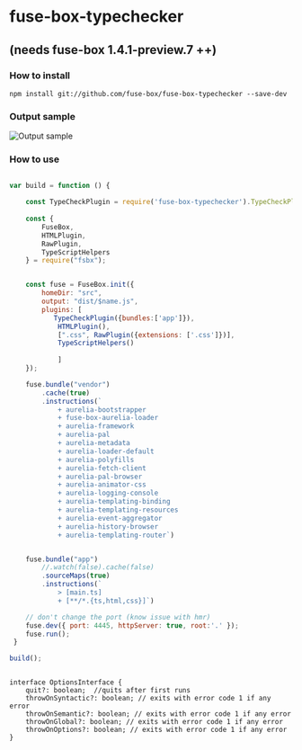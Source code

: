 # fuse-box-typechecker

## (needs fuse-box 1.4.1-preview.7 ++)

### How to install
```npm install git://github.com/fuse-box/fuse-box-typechecker --save-dev```


### Output sample
![Output sample](https://github.com/fuse-box/fuse-box-typechecker/raw/master/image/sample.png "Output sample")


### How to use
```javascript

var build = function () {

    const TypeCheckPlugin = require('fuse-box-typechecker').TypeCheckPlugin
    
    const {
        FuseBox,
        HTMLPlugin,
        RawPlugin,
        TypeScriptHelpers
    } = require("fsbx");


    const fuse = FuseBox.init({
        homeDir: "src",
        output: "dist/$name.js",
        plugins: [
           TypeCheckPlugin({bundles:['app']}),
            HTMLPlugin(), 
            [".css", RawPlugin({extensions: ['.css']})], 
            TypeScriptHelpers()
            
            ]
    });

    fuse.bundle("vendor")
        .cache(true)
        .instructions(` 
            + aurelia-bootstrapper
            + fuse-box-aurelia-loader
            + aurelia-framework
            + aurelia-pal
            + aurelia-metadata
            + aurelia-loader-default
            + aurelia-polyfills
            + aurelia-fetch-client
            + aurelia-pal-browser
            + aurelia-animator-css
            + aurelia-logging-console 
            + aurelia-templating-binding 
            + aurelia-templating-resources 
            + aurelia-event-aggregator 
            + aurelia-history-browser 
            + aurelia-templating-router`) 


    fuse.bundle("app")
        //.watch(false).cache(false)
        .sourceMaps(true)
        .instructions(` 
            > [main.ts]
            + [**/*.{ts,html,css}]`)      

    // don't change the port (know issue with hmr)
    fuse.dev({ port: 4445, httpServer: true, root:'.' });
    fuse.run();
 }

build();

```

```

interface OptionsInterface {
    quit?: boolean;  //quits after first runs
    throwOnSyntactic?: boolean; // exits with error code 1 if any error
    throwOnSemantic?: boolean; // exits with error code 1 if any error
    throwOnGlobal?: boolean; // exits with error code 1 if any error
    throwOnOptions?: boolean; // exits with error code 1 if any error
}
```


